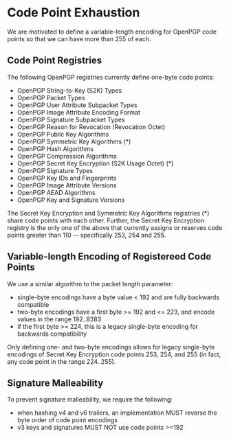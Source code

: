 # Code Point Exhaustion

We are motivated to define a variable-length encoding for OpenPGP code points so that we can have more than 255 of each.

## Code Point Registries

The following OpenPGP registries currently define one-byte code points:

* OpenPGP String-to-Key (S2K) Types
* OpenPGP Packet Types
* OpenPGP User Attribute Subpacket Types
* OpenPGP Image Attribute Encoding Format
* OpenPGP Signature Subpacket Types
* OpenPGP Reason for Revocation (Revocation Octet)
* OpenPGP Public Key Algorithms
* OpenPGP Symmetric Key Algorithms (*)
* OpenPGP Hash Algorithms
* OpenPGP Compression Algorithms
* OpenPGP Secret Key Encryption (S2K Usage Octet) (*)
* OpenPGP Signature Types
* OpenPGP Key IDs and Fingerprints
* OpenPGP Image Attribute Versions
* OpenPGP AEAD Algorithms
* OpenPGP Key and Signature Versions

The Secret Key Encryption and Symmetric Key Algorithms registries (*) share code points with each other.
Further, the Secret Key Encryption registry is the only one of the above that currently assigns or reserves code points greater than 110 -- specifically 253, 254 and 255.

## Variable-length Encoding of Registereed Code Points

We use a similar algorithm to the packet length parameter:

* single-byte encodings have a byte value < 192 and are fully backwards compatible
* two-byte encodings have a first byte >= 192 and <= 223, and encode values in the range 192..8383
* if the first byte >= 224, this is a legacy single-byte encoding for backwards compatibility

Only defining one- and two-byte encodings allows for legacy single-byte encodings of Secret Key Encryption code points 253, 254, and 255 (in fact, any code point in the range 224..255).

## Signature Malleability

To prevent signature malleability, we require the following:

* when hashing v4 and v6 trailers, an implementation MUST reverse the byte order of code point encodings
* v3 keys and signatures MUST NOT use code points >=192

